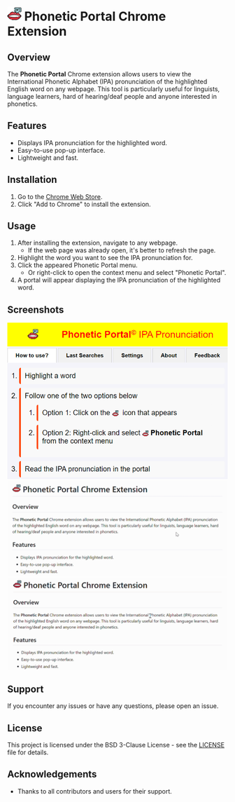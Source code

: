 # <img src="./img/phonetic-portal-64.png" alt="icon" height="32" width="32"/> Phonetic Portal Chrome Extension

## Overview
The **Phonetic Portal** Chrome extension allows users to view the International Phonetic Alphabet (IPA) pronunciation of the highlighted English word on any webpage. This tool is particularly useful for linguists, language learners, hard of hearing/deaf people and anyone interested in phonetics.

## Features
- Displays IPA pronunciation for the highlighted word.
- Easy-to-use pop-up interface.
- Lightweight and fast.

## Installation
1. Go to the [Chrome Web Store](https://chromewebstore.google.com/detail/phonetic-portal/pljlkokfoeoppaihfpdjomnmpkmaiikk).
2. Click "Add to Chrome" to install the extension.

## Usage
1. After installing the extension, navigate to any webpage.
   - If the web page was already open, it's better to refresh the page.
2. Highlight the word you want to see the IPA pronunciation for.
3. Click the appeared Phonetic Portal menu.
   - Or right-click to open the context menu and select "Phonetic Portal".
4. A portal will appear displaying the IPA pronunciation of the highlighted word.

## Screenshots
![Screenshot 1](./img/screenshots/main-page-screenshot.png)
![Icon GIF](./img/icon-GIF.gif)
![Context Menu GIF](./img/context-menu-GIF.gif)

## Support
If you encounter any issues or have any questions, please open an issue.

## License
This project is licensed under the BSD 3-Clause License - see the [LICENSE](LICENSE) file for details.

## Acknowledgements
- Thanks to all contributors and users for their support.